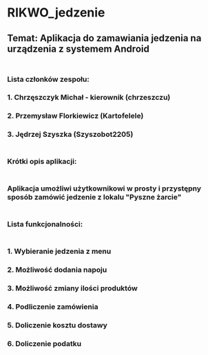 # RIKWO_jedzenie </br>
## Temat: Aplikacja do zamawiania jedzenia na urządzenia z systemem Android </br> </br>
### Lista członków zespołu: </br>
### 1. Chrzęszczyk Michał - kierownik (chrzeszczu)
### 2. Przemysław Florkiewicz (Kartofelele)
### 3. Jędrzej Szyszka (Szyszobot2205) </br> </br>
### Krótki opis aplikacji:</br> </br>
### Aplikacja umożliwi użytkownikowi w prosty i przystępny sposób zamówić jedzenie z lokalu "Pyszne żarcie" </br> </br>
### Lista funkcjonalności: </br></br>
### 1. Wybieranie jedzenia z menu
### 2. Możliwość dodania napoju
### 3. Możliwość zmiany ilości produktów
### 4. Podliczenie zamówienia
### 5. Doliczenie kosztu dostawy
### 6. Doliczenie podatku

